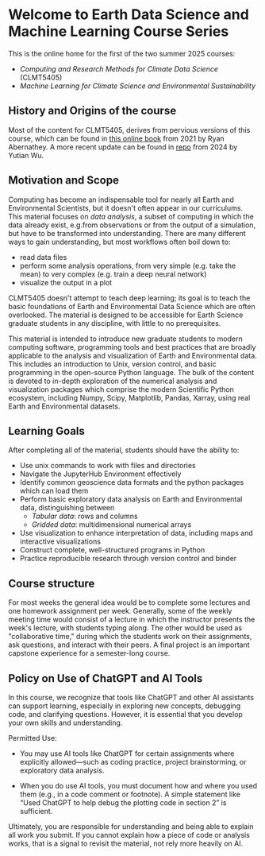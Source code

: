 # Welcome to Earth Data Science and Machine Learning Course Series

This is the online home for the first of the two summer 2025 courses:
- *Computing and Research Methods for Climate Data Science* (CLMT5405)
- *Machine Learning for Climate Science and Environmental Sustainability*

## History and Origins of the course
Most of the content for CLMT5405, derives from pervious versions of this course, which can be found in [this online book](https://earth-env-data-science.github.io/) from 2021 by Ryan Abernathey. A more recent update can be found in [repo](https://github.com/yutianwuldeo/GR6901) from 2024 by Yutian Wu.


## Motivation and Scope

Computing has become an indispensable tool for nearly all Earth and Environmental Scientists, but it doesn't often appear in our curriculums.
This material focuses on _data analysis_, a subset of computing in which the data already exist, e.g.from observations or from the output of a simulation, but have to be transformed into understanding.
There are many different ways to gain understanding, but most workflows often boil down to:

- read data files
- perform some analysis operations, from very simple (e.g. take the mean) to very complex (e.g. train a deep neural network)
- visualize the output in a plot

CLMT5405 doesn't attempt to teach deep learning; its goal is to teach the basic foundations of Earth and Environmental Data Science which are often overlooked.
The material is designed to be accessible for Earth Science graduate students in any discipline, with little to no prerequisites.

This material is intended to introduce new graduate students to modern computing software, programming tools and best practices that are broadly applicable to the analysis and visualization of Earth and Environmental data.
This includes an introduction to Unix, version control, and basic programming in the open-source Python language.
The bulk of the content is devoted to in-depth exploration of the numerical analysis and visualization packages which comprise the modern Scientific Python ecosystem, including Numpy, Scipy, Matplotlib, Pandas, Xarray, using real Earth and Environmental datasets.

## Learning Goals

After completing all of the material, students should have the ability to:

- Use unix commands to work with files and directories
- Navigate the JupyterHub Environment effectively
- Identify common geoscience data formats and the python packages which can load them
- Perform basic exploratory data analysis on Earth and Environmental data, distinguishing between
  - _Tabular data_: rows and columns
  - _Gridded data_: multidimensional numerical arrays
- Use visualization to enhance interpretation of data, including maps and interactive visualizations
- Construct complete, well-structured programs in Python
- Practice reproducible research through version control and binder

## Course structure

For most weeks the general idea would be to complete some lectures and one homework assignment per week.
Generally, some of the weekly meeting time would consist of a lecture in which the instructor presents the week's lecture, with students typing along.
The other would be used as "collaborative time," during which the students work on their assignments, ask questions, and interact with their peers.
A final project is an important capstone experience for a semester-long course.

## Policy on Use of ChatGPT and AI Tools
In this course, we recognize that tools like ChatGPT and other AI assistants can support learning, especially in exploring new concepts, debugging code, and clarifying questions. However, it is essential that you develop your own skills and understanding.

Permitted Use:

- You may use AI tools like ChatGPT for certain assignments where explicitly allowed—such as coding practice, project brainstorming, or exploratory data analysis.

- When you do use AI tools, you must document how and where you used them (e.g., in a code comment or footnote). A simple statement like “Used ChatGPT to help debug the plotting code in section 2” is sufficient.

Ultimately, you are responsible for understanding and being able to explain all work you submit. If you cannot explain how a piece of code or analysis works, that is a signal to revisit the material, not rely more heavily on AI.


